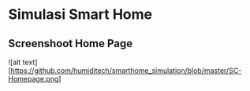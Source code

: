 # Simulasi Smart Home

## Screenshoot Home Page
![alt text][https://github.com/humiditech/smarthome_simulation/blob/master/SC-Homepage.png]